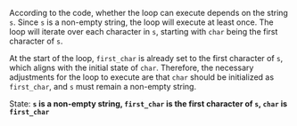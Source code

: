 According to the code, whether the loop can execute depends on the string `s`. Since `s` is a non-empty string, the loop will execute at least once. The loop will iterate over each character in `s`, starting with `char` being the first character of `s`. 

At the start of the loop, `first_char` is already set to the first character of `s`, which aligns with the initial state of `char`. Therefore, the necessary adjustments for the loop to execute are that `char` should be initialized as `first_char`, and `s` must remain a non-empty string.

State: **`s` is a non-empty string, `first_char` is the first character of `s`, `char` is `first_char`**